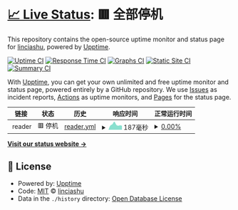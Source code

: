 # [📈 Live Status](https://linciashu.github.io/uptime): <!--live status--> **🟥 全部停机**

This repository contains the open-source uptime monitor and status page for [linciashu](https://linciashu.github.io/uptime), powered by [Upptime](https://github.com/upptime/upptime).

[![Uptime CI](https://github.com/linciashu/uptime/workflows/Uptime%20CI/badge.svg)](https://github.com/linciashu/uptime/actions?query=workflow%3A%22Uptime+CI%22)
[![Response Time CI](https://github.com/linciashu/uptime/workflows/Response%20Time%20CI/badge.svg)](https://github.com/linciashu/uptime/actions?query=workflow%3A%22Response+Time+CI%22)
[![Graphs CI](https://github.com/linciashu/uptime/workflows/Graphs%20CI/badge.svg)](https://github.com/linciashu/uptime/actions?query=workflow%3A%22Graphs+CI%22)
[![Static Site CI](https://github.com/linciashu/uptime/workflows/Static%20Site%20CI/badge.svg)](https://github.com/linciashu/uptime/actions?query=workflow%3A%22Static+Site+CI%22)
[![Summary CI](https://github.com/linciashu/uptime/workflows/Summary%20CI/badge.svg)](https://github.com/linciashu/uptime/actions?query=workflow%3A%22Summary+CI%22)

With [Upptime](https://upptime.js.org), you can get your own unlimited and free uptime monitor and status page, powered entirely by a GitHub repository. We use [Issues](https://github.com/linciashu/uptime/issues) as incident reports, [Actions](https://github.com/linciashu/uptime/actions) as uptime monitors, and [Pages](https://linciashu.github.io/uptime) for the status page.

<!--start: status pages-->
<!-- This summary is generated by Upptime (https://github.com/upptime/upptime) -->
<!-- Do not edit this manually, your changes will be overwritten -->
<!-- prettier-ignore -->
| 链接 | 状态 | 历史 | 响应时间 | 正常运行时间 |
| --- | ------ | ------- | ------------- | ------ |
| <img alt="" src="https://icons.duckduckgo.com/ip3/null.ico" height="13"> reader | 🟥 停机 | [reader.yml](https://github.com/linciashu/uptime/commits/HEAD/history/reader.yml) | <details><summary><img alt="响应时间图像" src="./graphs/reader/response-time-week.png" height="20"> 187毫秒</summary><br><a href="https://linciashu.github.io/uptime/history/reader"><img alt="响应时间 215" src="https://img.shields.io/endpoint?url=https%3A%2F%2Fraw.githubusercontent.com%2Flinciashu%2Fuptime%2FHEAD%2Fapi%2Freader%2Fresponse-time.json"></a><br><a href="https://linciashu.github.io/uptime/history/reader"><img alt="24 小时响应时间 122" src="https://img.shields.io/endpoint?url=https%3A%2F%2Fraw.githubusercontent.com%2Flinciashu%2Fuptime%2FHEAD%2Fapi%2Freader%2Fresponse-time-day.json"></a><br><a href="https://linciashu.github.io/uptime/history/reader"><img alt="7 天正常运行时间 187" src="https://img.shields.io/endpoint?url=https%3A%2F%2Fraw.githubusercontent.com%2Flinciashu%2Fuptime%2FHEAD%2Fapi%2Freader%2Fresponse-time-week.json"></a><br><a href="https://linciashu.github.io/uptime/history/reader"><img alt="30天的正常运行时间 206" src="https://img.shields.io/endpoint?url=https%3A%2F%2Fraw.githubusercontent.com%2Flinciashu%2Fuptime%2FHEAD%2Fapi%2Freader%2Fresponse-time-month.json"></a><br><a href="https://linciashu.github.io/uptime/history/reader"><img alt="1年的正常运行时间 215" src="https://img.shields.io/endpoint?url=https%3A%2F%2Fraw.githubusercontent.com%2Flinciashu%2Fuptime%2FHEAD%2Fapi%2Freader%2Fresponse-time-year.json"></a></details> | <details><summary><a href="https://linciashu.github.io/uptime/history/reader">0.00%</a></summary><a href="https://linciashu.github.io/uptime/history/reader"><img alt="正常运行时间 21.31%" src="https://img.shields.io/endpoint?url=https%3A%2F%2Fraw.githubusercontent.com%2Flinciashu%2Fuptime%2FHEAD%2Fapi%2Freader%2Fuptime.json"></a><br><a href="https://linciashu.github.io/uptime/history/reader"><img alt="24 小时正常运行时间 0.00%" src="https://img.shields.io/endpoint?url=https%3A%2F%2Fraw.githubusercontent.com%2Flinciashu%2Fuptime%2FHEAD%2Fapi%2Freader%2Fuptime-day.json"></a><br><a href="https://linciashu.github.io/uptime/history/reader"><img alt="7 天正常运行时间 0.00%" src="https://img.shields.io/endpoint?url=https%3A%2F%2Fraw.githubusercontent.com%2Flinciashu%2Fuptime%2FHEAD%2Fapi%2Freader%2Fuptime-week.json"></a><br><a href="https://linciashu.github.io/uptime/history/reader"><img alt="30天的正常运行时间 1.38%" src="https://img.shields.io/endpoint?url=https%3A%2F%2Fraw.githubusercontent.com%2Flinciashu%2Fuptime%2FHEAD%2Fapi%2Freader%2Fuptime-month.json"></a><br><a href="https://linciashu.github.io/uptime/history/reader"><img alt="1年的正常运行时间 21.31%" src="https://img.shields.io/endpoint?url=https%3A%2F%2Fraw.githubusercontent.com%2Flinciashu%2Fuptime%2FHEAD%2Fapi%2Freader%2Fuptime-year.json"></a></details>

<!--end: status pages-->

[**Visit our status website →**](https://linciashu.github.io/uptime)

## 📄 License

- Powered by: [Upptime](https://github.com/upptime/upptime)
- Code: [MIT](./LICENSE) © [linciashu](https://linciashu.github.io/uptime)
- Data in the `./history` directory: [Open Database License](https://opendatacommons.org/licenses/odbl/1-0/)
